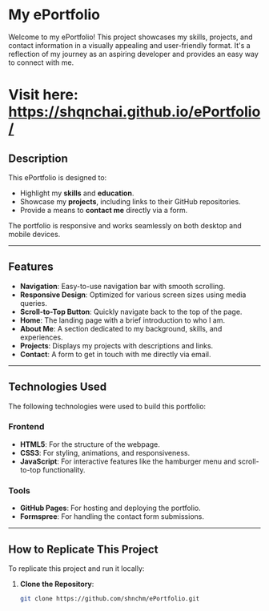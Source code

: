 # My ePortfolio

Welcome to my ePortfolio! This project showcases my skills, projects, and contact information in a visually appealing and user-friendly format. It's a reflection of my journey as an aspiring developer and provides an easy way to connect with me.

# Visit here: https://shqnchai.github.io/ePortfolio/

## Description

This ePortfolio is designed to:
- Highlight my **skills** and **education**.
- Showcase my **projects**, including links to their GitHub repositories.
- Provide a means to **contact me** directly via a form.

The portfolio is responsive and works seamlessly on both desktop and mobile devices.

---

## Features

- **Navigation**: Easy-to-use navigation bar with smooth scrolling.
- **Responsive Design**: Optimized for various screen sizes using media queries.
- **Scroll-to-Top Button**: Quickly navigate back to the top of the page.
- **Home**: The landing page with a brief introduction to who I am.
- **About Me**: A section dedicated to my background, skills, and experiences.
- **Projects**: Displays my projects with descriptions and links.
- **Contact**: A form to get in touch with me directly via email.

---

## Technologies Used

The following technologies were used to build this portfolio:

### Frontend
- **HTML5**: For the structure of the webpage.
- **CSS3**: For styling, animations, and responsiveness.
- **JavaScript**: For interactive features like the hamburger menu and scroll-to-top functionality.

### Tools
- **GitHub Pages**: For hosting and deploying the portfolio.
- **Formspree**: For handling the contact form submissions.

---

## How to Replicate This Project

To replicate this project and run it locally:

1. **Clone the Repository**:
   ```bash
   git clone https://github.com/shnchm/ePortfolio.git
